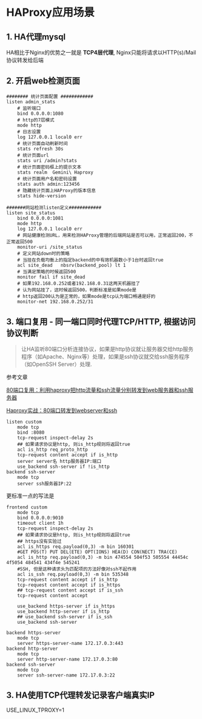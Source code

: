 # HAProxy应用场景

## 1. HA代理mysql

HA相比于Nginx的优势之一就是 **TCP4层代理**, Nginx只能将请求以HTTP(s)/Mail协议转发给后端

## 2. 开启web检测页面

```
######## 统计页面配置 ############
listen admin_stats
    # 监听端口
    bind 0.0.0.0:1080
    # http的7层模式
    mode http
    # 日志设置
    log 127.0.0.1 local0 err
    # 统计页面自动刷新时间
    stats refresh 30s
    # 统计页面url
    stats uri /admin?stats
    # 统计页面密码框上的提示文本
    stats realm  Gemini\ Haproxy
    # 统计页面用户名和密码设置
    stats auth admin:123456
    # 隐藏统计页面上HAProxy的版本信息
    stats hide-version

#######网站检测listen定义############
listen site_status
    bind 0.0.0.0:1081
    mode http
    log 127.0.0.1 local0 err
    # 网站健康检测URL，用来检测HAProxy管理的后端网站是否可以用，正常返回200，不正常返回500
    monitor-uri /site_status
    # 定义网站down时的策略
    # 当挂在负载均衡上的指定backend的中有效机器数小于1台时返回true
    acl site_dead   nbsrv(backend_pool) lt 1
    # 当满足策略的时候返回500
    monitor fail if site_dead
    # 如果192.168.0.252或者192.168.0.31这两天机器挂了
    # 认为网站挂了，这时候返回500，判断标准是如果mode是
    # http返回200认为是正常的，如果mode是tcp认为端口畅通是好的
    monitor-net 192.168.0.252/31
```

## 3. 端口复用 - 同一端口同时代理TCP/HTTP, 根据访问协议判断

> 让HA监听80端口分析连接协议，如果是http协议就让服务器交给http服务程序（如Apache、Nginx等）处理，如果是ssh协议就交给ssh服务程序（如OpenSSH Server）处理.

参考文章

[80端口复用：利用haproxy把http流量和ssh流量分别转发到web服务器和ssh服务器](http://blog.csdn.net/zebra2011/article/details/51225262)

[Haproxy实战：80端口转发到webserver和ssh](http://blog.csdn.net/jmlikun/article/details/50605162)

```
listen custom
    mode tcp
    bind :8080
    tcp-request inspect-delay 2s
    ## 如果请求协议是http, 则is_http规则将返回true
    acl is_http req_proto_http
    tcp-request content accept if is_http
    server server名 http服务器IP:端口
    use_backend ssh-server if !is_http
backend ssh-server
    mode tcp
    server ssh服务器IP:22
```

更标准一点的写法是

```
frontend custom
    mode tcp
    bind 0.0.0.0:9010
    timeout client 1h
    tcp-request inspect-delay 2s
    ## 如果请求协议是http, 则is_http规则将返回true
    ## https没有实验过
    acl is_https req.payload(0,3) -m bin 160301  
    #GET POS(T) PUT DEL(ETE) OPT(IONS) HEA(D) CON(NECT) TRA(CE)   
    acl is_http req.payload(0,3) -m bin 474554 504f53 505554 44454c 4f5054 484541 434f4e 545241  
    #SSH, 但是这种请求头为匹配项的方法好像对ssh不起作用
    acl is_ssh req.payload(0,3) -m bin 535348  
    tcp-request content accept if is_http  
    tcp-request content accept if is_https  
    ## tcp-request content accept if is_ssh
    tcp-request content accept

    use_backend https-server if is_https
    use_backend http-server if is_http
    ## use_backend ssh-server if is_ssh
    use_backend ssh-server

backend https-server
    mode tcp
    server https-server-name 172.17.0.3:443
backend http-server
    mode tcp
    server http-server-name 172.17.0.3:80
backend ssh-server
    mode tcp
    server ssh-server-name 172.17.0.3:22
```

## 3. HA使用TCP代理转发记录客户端真实IP

USE_LINUX_TPROXY=1
